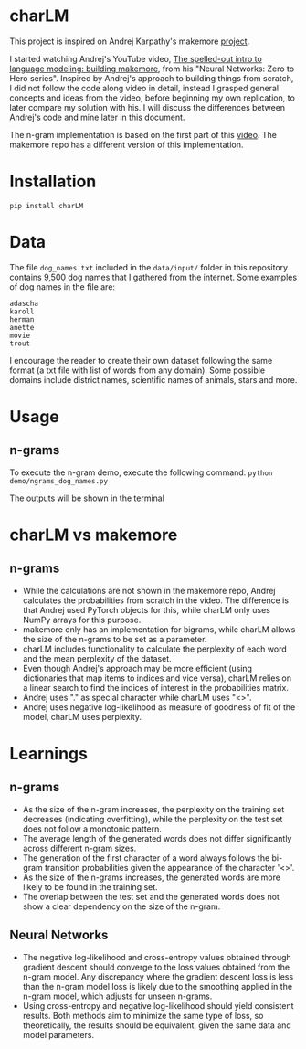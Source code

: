# charLM

This project is inspired on Andrej Karpathy's makemore [project](https://github.com/karpathy/makemore). 

I started watching Andrej's YouTube video, [The spelled-out intro to language modeling: building makemore](https://www.youtube.com/watch?v=PaCmpygFfXo&t=3749s), from his "Neural Networks: Zero to Hero series". Inspired by Andrej's approach to building things from scratch, I did not follow the code along video in detail, instead I grasped general concepts and ideas from the video, before beginning my own replication,
to later compare my solution with his. I will discuss the differences between Andrej's code and mine later in this document.

The n-gram implementation is based on the first part of this [video](https://www.youtube.com/watch?v=PaCmpygFfXo&t=3749s). The makemore repo has a different version of this implementation.

# Installation

`pip install charLM`

# Data

The file `dog_names.txt` included in the `data/input/` folder in this repository contains 9,500 dog names that I gathered from the internet. Some examples of dog names in the file are:

```
adascha
karoll
herman
anette
movie
trout
```

I encourage the reader to create their own dataset following the same format (a txt file with list of words from any domain). Some possible domains include district names, scientific names of animals, stars and more.

# Usage

## n-grams

To execute the n-gram demo, execute the following command: `python demo/ngrams_dog_names.py`

The outputs will be shown in the terminal

# charLM vs makemore

## n-grams

- While the calculations are not shown in the makemore repo, Andrej calculates the probabilities from scratch in the video. The difference is that Andrej used PyTorch objects for this, while charLM only uses NumPy arrays for this purpose.
- makemore only has an implementation for bigrams, while charLM allows the size of the n-grams to be set as a parameter.
- charLM includes functionality to calculate the perplexity of each word and the mean perplexity of the dataset.
- Even though Andrej's approach may be more efficient (using dictionaries that map items to indices and vice versa), charLM relies on a linear search to find the indices of interest in the probabilities matrix.
- Andrej uses "." as special character while charLM uses "<>".
- Andrej uses negative log-likelihood as measure of goodness of fit of the model, charLM uses perplexity.

# Learnings

## n-grams

- As the size of the n-gram increases, the perplexity on the training set decreases (indicating overfitting), while the perplexity on the test set does not follow a monotonic pattern.
- The average length of the generated words does not differ significantly across different n-gram sizes.
- The generation of the first character of a word always follows the bi-gram transition probabilities given the appearance of the character '<>'.
- As the size of the n-grams increases, the generated words are more likely to be found in the training set.
- The overlap between the test set and the generated words does not show a clear dependency on the size of the n-gram.

## Neural Networks
- The negative log-likelihood and cross-entropy values obtained through gradient descent should converge to the loss values obtained from the n-gram model. Any discrepancy where the gradient descent loss is less than the n-gram model loss is likely due to the smoothing applied in the n-gram model, which adjusts for unseen n-grams.
- Using cross-entropy and negative log-likelihood should yield consistent results. Both methods aim to minimize the same type of loss, so theoretically, the results should be equivalent, given the same data and model parameters.